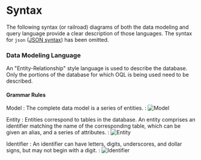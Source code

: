 Syntax
======

The following syntax (or railroad) diagrams of both the data modeling and query language provide a clear description of those languages.  The syntax for `json` ([JSON syntax](https://www.json.org/json-en.html)) has been omitted.

### Data Modeling Language

An "Entity-Relationship" style language is used to describe the database.  Only the portions of the database for which OQL is being used need to be described.

#### Grammar Rules

Model
: The complete data model is a series of entities.
: ![Model](.../diagram/Model.png)

Entity
: Entities correspond to tables in the database. An entity comprises an identifier matching the name of the corresponding table, which can be given an alias, and a series of attributes.
: ![Entity](.../diagram/Entity.png)

Identifier
: An identifier can have letters, digits, underscores, and dollar signs, but may not begin with a digit.
: ![Identifier](.../diagram/Identifier.png)
